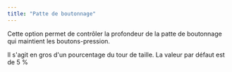 ```yaml
---
title: "Patte de boutonnage"
---
```


Cette option permet de contrôler la profondeur de la patte de boutonnage qui maintient les boutons-pression.

Il s'agit en gros d'un pourcentage du tour de taille. La valeur par défaut est de 5 %